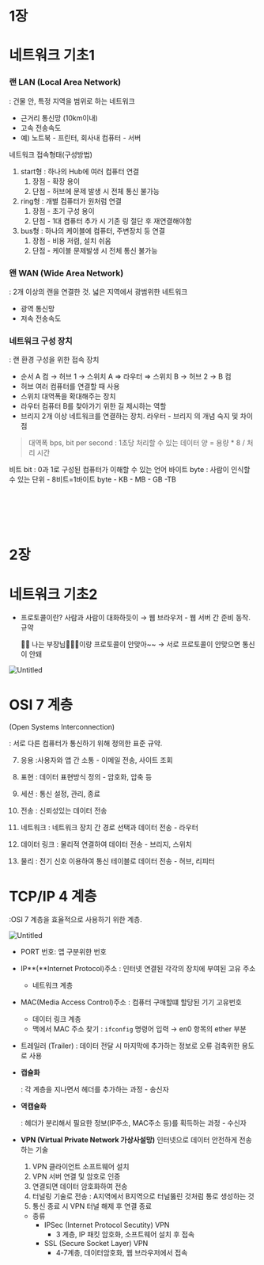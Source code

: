 # 1장

# 네트워크 기초1

### 랜 LAN (Local Area Network)

: 건물 안, 특정 지역을 범위로 하는 네트워크

- 근거리 통신망 (10km이내)
- 고속 전송속도
- 예) 노트북 - 프린터, 회사내 컴퓨터 - 서버

네트워크 접속형태(구성방법)

1. start형 : 하나의 Hub에 여러 컴퓨터 연결
   1. 장점 - 확장 용이
   2. 단점 - 허브에 문제 발생 시 전체 통신 불가능
2. ring형 : 개별 컴퓨터가 원처럼 연결
   1. 장점 - 초기 구성 용이
   2. 단점 - 1대 켬퓨터 추가 시 기존 링 절단 후 재연결해야함
3. bus형 : 하나의 케이블에 컴퓨터, 주변장치 등 연결
   1. 장점 - 비용 저렴, 설치 쉬움
   2. 단점 - 케이블 문제발생 시 전체 통신 불가능

### 왠 WAN (Wide Area Network)

: 2개 이상의 랜을 연결한 것. 넓은 지역에서 광범위한 네트워크

- 광역 통신망
- 저속 전송속도

### 네트워크 구성 장치

: 랜 환경 구성을 위한 접속 장치

- 순서
  A 컴 → 허브 1 → 스위치 A ⇒ 라우터 ⇒ 스위치 B → 허브 2 → B 컴
- 허브
  여러 컴퓨터를 연결할 때 사용
- 스위치
  대역폭을 확대해주는 장치
- 라우터
  컴퓨터 B를 찾아가기 위한 길 제시하는 역할
- 브리지
  2개 이상 네트워크를 연결하는 장치.
  라우터 - 브리지 의 개념 숙지 및 차이점

> 대역폭 bps, bit per second : 1초당 처리할 수 있는 데이터 양
> = 용량 \* 8 / 처리 시간

비트 bit : 0과 1로 구성된 컴퓨터가 이해할 수 있는 언어
바이트 byte : 사람이 인식할 수 있는 단위 - 8비트=1바이트
byte - KB - MB - GB -TB

<br /><br /><br /><br />

# 2장

# 네트워크 기초2

- 프로토콜이란?
  사람과 사람이 대화하듯이 → 웹 브라우저 - 웹 서버 간 준비 동작. 규약
    <aside>
    🙅🏻 나는 부장님🧔🏻‍♂️이랑 프로토콜이 안맞아~~
    → 서로 프로토콜이 안맞으면 통신이 안돼
    
    </aside>

![Untitled](https://prod-files-secure.s3.us-west-2.amazonaws.com/c12a770a-a0b7-44e8-a622-664dd405b284/a57777fb-c755-4a1a-8902-251b7ed8c74b/Untitled.png)

# OSI 7 계층

(Open Systems Interconnection)

: 서로 다른 컴퓨터가 통신하기 위해 정의한 표준 규약.

7. 응용 :사용자와 앱 간 소통 - 이메일 전송, 사이트 조회

8. 표현 : 데이터 표현방식 정의 - 암호화, 압축 등

9. 세션 : 통신 설정, 관리, 종료

10. 전송 : 신뢰성있는 데이터 전송

11. 네트워크 : 네트워크 장치 간 경로 선택과 데이터 전송 - 라우터

12. 데이터 링크 : 물리적 연결하여 데이터 전송 - 브리지, 스위치

13. 물리 : 전기 신호 이용하여 통신 테이블로 데이터 전송 - 허브, 리피터

# TCP/IP 4 계층

:OSI 7 계층을 효율적으로 사용하기 위한 계층.

![Untitled](https://prod-files-secure.s3.us-west-2.amazonaws.com/c12a770a-a0b7-44e8-a622-664dd405b284/8c58bed5-87c7-449f-af7d-c09fe3b23299/Untitled.png)

- PORT 번호: 앱 구분위한 번호
- IP**(**Internet Protocol)주소
  : 인터넷 연결된 각각의 장치에 부여된 고유 주소
  - 네트워크 계층
- MAC(Media Access Control)주소
  : 컴퓨터 구매할떄 할당된 기기 고유번호
  - 데이터 링크 계층
  - 맥에서 MAC 주소 찾기
    : `ifconfig` 명령어 입력 → en0 항목의 ether 부분
- 트레일러 (Trailer) : 데이터 전달 시 마지막에 추가하는 정보로 오류 검축위한 용도로 사용

- **캡슐화**

  : 각 계층을 지나면서 헤더를 추가하는 과정 - 송신자

- **역캡슐화**

  : 헤더가 분리해서 필요한 정보(IP주소, MAC주소 등)를 획득하는 과정 - 수신자

- **VPN (Virtual Private Network 가상사설망)**
  인터넷으로 데이터 안전하게 전송하는 기술
  1. VPN 클라이언트 소프트웨어 설치
  2. VPN 서버 연결 및 암호로 인증
  3. 연결되면 데이터 암호화하여 전송
  4. 터널링 기술로 전송 : A지역에서 B지역으로 터널뚫린 것처럼 통로 생성하는 것
  5. 통신 종료 시 VPN 터널 해제 후 연결 종료
  - 종류
    - IPSec (Internet Protocol Secutity) VPN
      - 3 계층, IP 패킷 암호화, 소프트웨어 설치 후 접속
    - SSL (Secure Socket Layer) VPN
      - 4-7계층, 데이터암호화, 웹 브라우저에서 접속
